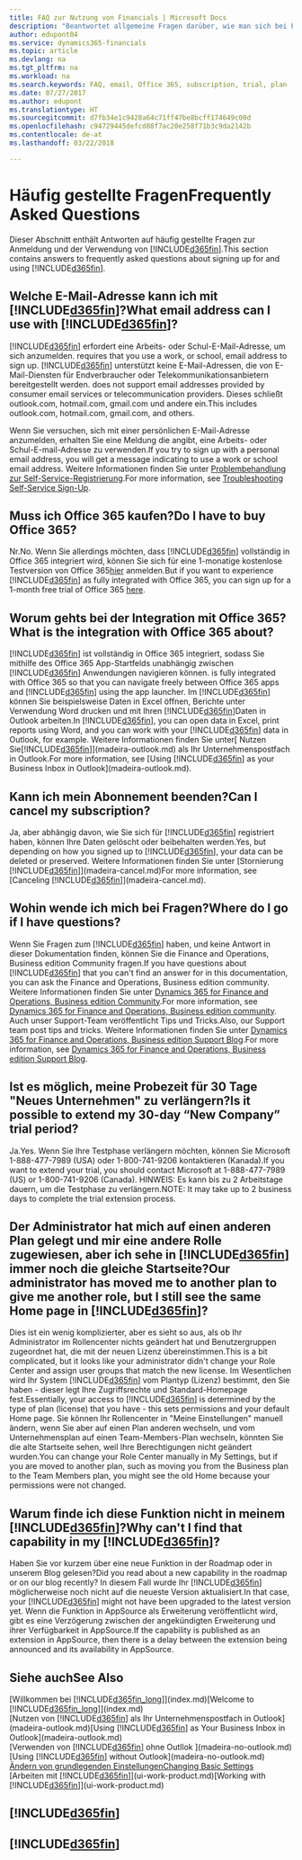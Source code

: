 ```yaml
---
title: FAQ zur Nutzung von Financials | Microsoft Docs
description: "Beantwortet allgemeine Fragen darüber, wie man sich bei Financials anmeldet, und was es zu Beginn zu tun gibt."
author: edupont04
ms.service: dynamics365-financials
ms.topic: article
ms.devlang: na
ms.tgt_pltfrm: na
ms.workload: na
ms.search.keywords: FAQ, email, Office 365, subscription, trial, plan
ms.date: 07/27/2017
ms.author: edupont
ms.translationtype: HT
ms.sourcegitcommit: d7fb34e1c9428a64c71ff47be8bcff174649c00d
ms.openlocfilehash: c94729445defcd88f7ac20e258f71b3c9da2142b
ms.contentlocale: de-at
ms.lasthandoff: 03/22/2018

---
```

# <a name="frequently-asked-questions"></a><span data-ttu-id="3cf06-103">Häufig gestellte Fragen</span><span class="sxs-lookup"><span data-stu-id="3cf06-103">Frequently Asked Questions</span></span>
<span data-ttu-id="3cf06-104">Dieser Abschnitt enthält Antworten auf häufig gestellte Fragen zur Anmeldung und der Verwendung von [!INCLUDE[d365fin](includes/d365fin_md.md)].</span><span class="sxs-lookup"><span data-stu-id="3cf06-104">This section contains answers to frequently asked questions about signing up for and using [!INCLUDE[d365fin](includes/d365fin_md.md)].</span></span>  

## <a name="what-email-address-can-i-use-with-included365finincludesd365finmdmd"></a><span data-ttu-id="3cf06-105">Welche E-Mail-Adresse kann ich mit [!INCLUDE[d365fin](includes/d365fin_md.md)]?</span><span class="sxs-lookup"><span data-stu-id="3cf06-105">What email address can I use with [!INCLUDE[d365fin](includes/d365fin_md.md)]?</span></span>
[!INCLUDE[d365fin](includes/d365fin_md.md)]<span data-ttu-id="3cf06-106"> erfordert eine Arbeits- oder Schul-E-Mail-Adresse, um sich anzumelden.</span><span class="sxs-lookup"><span data-stu-id="3cf06-106"> requires that you use a work, or school, email address to sign up.</span></span> [!INCLUDE[d365fin](includes/d365fin_md.md)]<span data-ttu-id="3cf06-107"> unterstützt keine E-Mail-Adressen, die von E-Mail-Diensten für Endverbraucher oder Telekommunikationsanbietern bereitgestellt werden.</span><span class="sxs-lookup"><span data-stu-id="3cf06-107"> does not support email addresses provided by consumer email services or telecommunication providers.</span></span> <span data-ttu-id="3cf06-108">Dieses schließt outlook.com, hotmail.com, gmail.com und andere ein.</span><span class="sxs-lookup"><span data-stu-id="3cf06-108">This includes outlook.com, hotmail.com, gmail.com, and others.</span></span>  

<span data-ttu-id="3cf06-109">Wenn Sie versuchen, sich mit einer persönlichen E-Mail-Adresse anzumelden, erhalten Sie eine Meldung die angibt, eine Arbeits- oder Schul-E-mail-Adresse zu verwenden.</span><span class="sxs-lookup"><span data-stu-id="3cf06-109">If you try to sign up with a personal email address, you will get a message indicating to use a work or school email address.</span></span> <span data-ttu-id="3cf06-110">Weitere Informationen finden Sie unter [Problembehandlung zur Self-Service-Registrierung](ui-troubleshoot-self-signup.md).</span><span class="sxs-lookup"><span data-stu-id="3cf06-110">For more information, see [Troubleshooting Self-Service Sign-Up](ui-troubleshoot-self-signup.md).</span></span>  

## <a name="do-i-have-to-buy-office-365"></a><span data-ttu-id="3cf06-111">Muss ich Office 365 kaufen?</span><span class="sxs-lookup"><span data-stu-id="3cf06-111">Do I have to buy Office 365?</span></span>
<span data-ttu-id="3cf06-112">Nr.</span><span class="sxs-lookup"><span data-stu-id="3cf06-112">No.</span></span> <span data-ttu-id="3cf06-113">Wenn Sie allerdings möchten, dass [!INCLUDE[d365fin](includes/d365fin_md.md)] vollständig in Office 365 integriert wird, können Sie sich für eine 1-monatige kostenlose Testversion von Office 365[hier](https://products.office.com/try) anmelden.</span><span class="sxs-lookup"><span data-stu-id="3cf06-113">But if you want to experience [!INCLUDE[d365fin](includes/d365fin_md.md)] as fully integrated with Office 365, you can sign up for a 1-month free trial of Office 365 [here](https://products.office.com/try).</span></span>  

## <a name="what-is-the-integration-with-office-365-about"></a><span data-ttu-id="3cf06-114">Worum gehts bei der Integration mit Office 365?</span><span class="sxs-lookup"><span data-stu-id="3cf06-114">What is the integration with Office 365 about?</span></span>
[!INCLUDE[d365fin](includes/d365fin_md.md)]<span data-ttu-id="3cf06-115"> ist vollständig in  Office 365 integriert, sodass Sie mithilfe des Office 365 App-Startfelds unabhängig zwischen [!INCLUDE[d365fin](includes/d365fin_md.md)] Anwendungen navigieren können.</span><span class="sxs-lookup"><span data-stu-id="3cf06-115"> is fully integrated with Office 365 so that you can navigate freely between Office 365 apps and [!INCLUDE[d365fin](includes/d365fin_md.md)] using the app launcher.</span></span> <span data-ttu-id="3cf06-116">Im [!INCLUDE[d365fin](includes/d365fin_md.md)] können Sie beispielsweise Daten in Excel öffnen, Berichte unter Verwendung Word drucken und mit Ihren [!INCLUDE[d365fin](includes/d365fin_md.md)]Daten in Outlook arbeiten.</span><span class="sxs-lookup"><span data-stu-id="3cf06-116">In [!INCLUDE[d365fin](includes/d365fin_md.md)], you can open data in Excel, print reports using Word, and you can work with your [!INCLUDE[d365fin](includes/d365fin_md.md)] data in Outlook, for example.</span></span> <span data-ttu-id="3cf06-117">Weitere Informationen finden Sie unter[ Nutzen Sie[!INCLUDE[d365fin](includes/d365fin_md.md)]](madeira-outlook.md)  als Ihr Unternehmenspostfach in Outlook.</span><span class="sxs-lookup"><span data-stu-id="3cf06-117">For more information, see [Using [!INCLUDE[d365fin](includes/d365fin_md.md)] as your Business Inbox in Outlook](madeira-outlook.md).</span></span>  

## <a name="can-i-cancel-my-subscription"></a><span data-ttu-id="3cf06-118">Kann ich mein Abonnement beenden?</span><span class="sxs-lookup"><span data-stu-id="3cf06-118">Can I cancel my subscription?</span></span>
<span data-ttu-id="3cf06-119">Ja, aber abhängig davon, wie Sie sich für [!INCLUDE[d365fin](includes/d365fin_md.md)] registriert haben, können Ihre Daten gelöscht oder beibehalten werden.</span><span class="sxs-lookup"><span data-stu-id="3cf06-119">Yes, but depending on how you signed up to [!INCLUDE[d365fin](includes/d365fin_md.md)], your data can be deleted or preserved.</span></span> <span data-ttu-id="3cf06-120">Weitere Informationen finden Sie unter [Stornierung [!INCLUDE[d365fin](includes/d365fin_md.md)]](madeira-cancel.md)</span><span class="sxs-lookup"><span data-stu-id="3cf06-120">For more information, see [Canceling [!INCLUDE[d365fin](includes/d365fin_md.md)]](madeira-cancel.md).</span></span>  

## <a name="where-do-i-go-if-i-have-questions"></a><span data-ttu-id="3cf06-121">Wohin wende ich mich bei Fragen?</span><span class="sxs-lookup"><span data-stu-id="3cf06-121">Where do I go if I have questions?</span></span>
<span data-ttu-id="3cf06-122">Wenn Sie Fragen zum [!INCLUDE[d365fin](includes/d365fin_md.md)] haben, und keine Antwort in dieser Dokumentation finden, können Sie die Finance and Operations, Business edition Community fragen.</span><span class="sxs-lookup"><span data-stu-id="3cf06-122">If you have questions about [!INCLUDE[d365fin](includes/d365fin_md.md)] that you can't find an answer for in this documentation, you can ask the Finance and Operations, Business edition  community.</span></span> <span data-ttu-id="3cf06-123">Weitere Informationen finden Sie unter [Dynamics 365 for Finance and Operations, Business edition Community](https://community.dynamics.com/business).</span><span class="sxs-lookup"><span data-stu-id="3cf06-123">For more information, see [Dynamics 365 for Finance and Operations, Business edition community](https://community.dynamics.com/business).</span></span> <span data-ttu-id="3cf06-124">Auch unser Support-Team veröffentlicht Tips und Tricks.</span><span class="sxs-lookup"><span data-stu-id="3cf06-124">Also, our Support team post tips and tricks.</span></span> <span data-ttu-id="3cf06-125">Weitere Informationen finden Sie unter [Dynamics 365 for Finance and Operations, Business edition Support Blog](https://blogs.msdn.microsoft.com/dyn365finsupport).</span><span class="sxs-lookup"><span data-stu-id="3cf06-125">For more information, see [Dynamics 365 for Finance and Operations, Business edition Support Blog](https://blogs.msdn.microsoft.com/dyn365finsupport).</span></span>  

## <a name="is-it-possible-to-extend-my-30-day-new-company-trial-period"></a><span data-ttu-id="3cf06-126">Ist es möglich, meine Probezeit für 30 Tage "Neues Unternehmen" zu verlängern?</span><span class="sxs-lookup"><span data-stu-id="3cf06-126">Is it possible to extend my 30-day “New Company” trial period?</span></span>
<span data-ttu-id="3cf06-127">Ja.</span><span class="sxs-lookup"><span data-stu-id="3cf06-127">Yes.</span></span> <span data-ttu-id="3cf06-128">Wenn Sie Ihre Testphase verlängern möchten, können Sie Microsoft 1-888-477-7989 (USA) oder 1-800-741-9206 kontaktieren (Kanada).</span><span class="sxs-lookup"><span data-stu-id="3cf06-128">If you want to extend your trial, you should contact Microsoft at 1-888-477-7989 (US) or 1-800-741-9206 (Canada).</span></span> <span data-ttu-id="3cf06-129">HINWEIS: Es kann bis zu 2 Arbeitstage dauern, um die Testphase zu verlängern.</span><span class="sxs-lookup"><span data-stu-id="3cf06-129">NOTE:  It may take up to 2 business days to complete the trial extension process.</span></span>  

## <a name="our-administrator-has-moved-me-to-another-plan-to-give-me-another-role-but-i-still-see-the-same-home-page-in-included365finincludesd365finmdmd"></a><span data-ttu-id="3cf06-130">Der Administrator hat mich auf einen anderen Plan gelegt und mir eine andere Rolle zugewiesen, aber ich sehe in [!INCLUDE[d365fin](includes/d365fin_md.md)] immer noch die gleiche Startseite?</span><span class="sxs-lookup"><span data-stu-id="3cf06-130">Our administrator has moved me to another plan to give me another role, but I still see the same Home page in [!INCLUDE[d365fin](includes/d365fin_md.md)]?</span></span>
<span data-ttu-id="3cf06-131">Dies ist ein wenig komplizierter, aber es sieht so aus, als ob Ihr Administrator im Rollencenter nichts geändert hat und Benutzergruppen zugeordnet hat, die mit der neuen Lizenz übereinstimmen.</span><span class="sxs-lookup"><span data-stu-id="3cf06-131">This is a bit complicated, but it looks like your administrator didn't change your Role Center and assign user groups that match the new license.</span></span> <span data-ttu-id="3cf06-132">Im Wesentlichen wird Ihr System [!INCLUDE[d365fin](includes/d365fin_md.md)] vom Plantyp (Lizenz)  bestimmt, den Sie haben - dieser legt Ihre Zugriffsrechte und Standard-Homepage fest.</span><span class="sxs-lookup"><span data-stu-id="3cf06-132">Essentially, your access to [!INCLUDE[d365fin](includes/d365fin_md.md)] is determined by the type of plan (license) that you have - this sets permissions and your default Home page.</span></span> <span data-ttu-id="3cf06-133">Sie können Ihr Rollencenter in "Meine Einstellungen" manuell ändern, wenn Sie aber auf einen Plan anderen wechseln,  und vom Unternehmensplan auf einen Team-Members-Plan wechseln, könnten Sie die alte Startseite sehen, weil Ihre Berechtigungen nicht geändert wurden.</span><span class="sxs-lookup"><span data-stu-id="3cf06-133">You can change your Role Center manually in My Settings, but if you are moved to another plan, such as moving you from the Business plan to the Team Members plan, you might see the old Home because your permissions were not changed.</span></span>  

## <a name="why-cant-i-find-that-capability-in-my-included365finincludesd365finmdmd"></a><span data-ttu-id="3cf06-134">Warum finde ich diese Funktion nicht in meinem [!INCLUDE[d365fin](includes/d365fin_md.md)]?</span><span class="sxs-lookup"><span data-stu-id="3cf06-134">Why can't I find that capability in my [!INCLUDE[d365fin](includes/d365fin_md.md)]?</span></span>
<span data-ttu-id="3cf06-135">Haben Sie vor kurzem über eine neue Funktion in der Roadmap oder in unserem Blog gelesen?</span><span class="sxs-lookup"><span data-stu-id="3cf06-135">Did you read about a new capability in the roadmap or on our blog recently?</span></span> <span data-ttu-id="3cf06-136">In diesem Fall wurde Ihr [!INCLUDE[d365fin](includes/d365fin_md.md)] möglicherweise noch nicht auf die neueste Version aktualisiert.</span><span class="sxs-lookup"><span data-stu-id="3cf06-136">In that case, your [!INCLUDE[d365fin](includes/d365fin_md.md)] might not have been upgraded to the latest version yet.</span></span> <span data-ttu-id="3cf06-137">Wenn die Funktion in AppSource als Erweiterung veröffentlicht wird, gibt es eine Verzögerung zwischen der angekündigten Erweiterung und ihrer Verfügbarkeit in AppSource.</span><span class="sxs-lookup"><span data-stu-id="3cf06-137">If the capability is published as an extension in AppSource, then there is a delay between the extension being announced and its availability in AppSource.</span></span>

## <a name="see-also"></a><span data-ttu-id="3cf06-138">Siehe auch</span><span class="sxs-lookup"><span data-stu-id="3cf06-138">See Also</span></span>
<span data-ttu-id="3cf06-139">[Willkommen bei [!INCLUDE[d365fin_long](includes/d365fin_long_md.md)]](index.md)</span><span class="sxs-lookup"><span data-stu-id="3cf06-139">[Welcome to [!INCLUDE[d365fin_long](includes/d365fin_long_md.md)]](index.md)</span></span>  
<span data-ttu-id="3cf06-140">[Nutzen von [!INCLUDE[d365fin](includes/d365fin_md.md)] als Ihr Unternehmenspostfach in Outlook](madeira-outlook.md)</span><span class="sxs-lookup"><span data-stu-id="3cf06-140">[Using [!INCLUDE[d365fin](includes/d365fin_md.md)] as Your Business Inbox in Outlook](madeira-outlook.md)</span></span>  
<span data-ttu-id="3cf06-141">[Verwenden von [!INCLUDE[d365fin](includes/d365fin_md.md)] ohne Outllok ](madeira-no-outlook.md)</span><span class="sxs-lookup"><span data-stu-id="3cf06-141">[Using [!INCLUDE[d365fin](includes/d365fin_md.md)] without Outlook](madeira-no-outlook.md)</span></span>  
[<span data-ttu-id="3cf06-142">Ändern von grundlegenden Einstellungen</span><span class="sxs-lookup"><span data-stu-id="3cf06-142">Changing Basic Settings</span></span>](ui-change-basic-settings.md)  
<span data-ttu-id="3cf06-143">[Arbeiten mit [!INCLUDE[d365fin](includes/d365fin_md.md)]](ui-work-product.md)</span><span class="sxs-lookup"><span data-stu-id="3cf06-143">[Working with [!INCLUDE[d365fin](includes/d365fin_md.md)]](ui-work-product.md)</span></span>  

## [!INCLUDE[d365fin](includes/free_trial_md.md)]  
## [!INCLUDE[d365fin](includes/training_link_md.md)]

